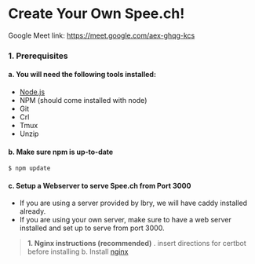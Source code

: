 # Create Your Own Spee.ch!
Google Meet link: https://meet.google.com/aex-ghqg-kcs

### 1. Prerequisites

#### a. You will need the following tools installed:

* [Node.js](https://nodejs.org/en/download/)
* NPM (should come installed with node)
* Git
* Crl
* Tmux
* Unzip

#### b. Make sure npm is up-to-date

```
$ npm update
```

#### c. Setup a Webserver to serve Spee.ch from Port 3000

* If you are using a server provided by lbry, we will have caddy installed already.  
* If you are using your own server, make sure to have a web server installed and set up to serve from port 3000.
> **1.  Nginx instructions (recommended)**
>. insert directions for certbot before installing
b. Install [nginx](http://nginx.org/en/docs/install.html)
